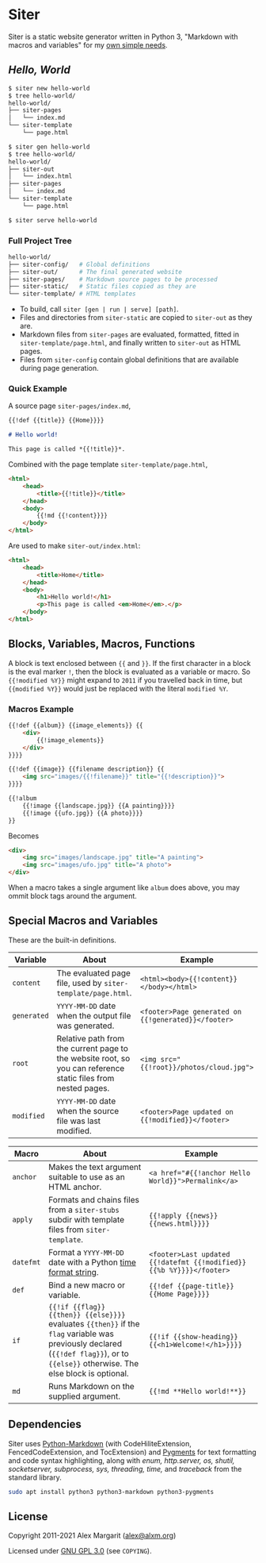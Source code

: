 # Siter

Siter is a static website generator written in Python 3, "Markdown with macros and variables" for my [own simple needs](https://www.alxm.org/ "My personal website is made with Siter").

## *Hello, World*

```sh
$ siter new hello-world
$ tree hello-world/
hello-world/
├── siter-pages
│   └── index.md
└── siter-template
    └── page.html

$ siter gen hello-world
$ tree hello-world/
hello-world/
├── siter-out
│   └── index.html
├── siter-pages
│   └── index.md
└── siter-template
    └── page.html

$ siter serve hello-world
```

### Full Project Tree

```sh
hello-world/
├── siter-config/   # Global definitions
├── siter-out/      # The final generated website
├── siter-pages/    # Markdown source pages to be processed
├── siter-static/   # Static files copied as they are
└── siter-template/ # HTML templates
```

* To build, call `siter [gen | run | serve] [path]`.
* Files and directories from `siter-static` are copied to `siter-out` as they are.
* Markdown files from `siter-pages` are evaluated, formatted, fitted in `siter-template/page.html`, and finally written to `siter-out` as HTML pages.
* Files from `siter-config` contain global definitions that are available during page generation.

### Quick Example

A source page `siter-pages/index.md`,

```md
{{!def {{title}} {{Home}}}}

# Hello world!

This page is called *{{!title}}*.
```

Combined with the page template `siter-template/page.html`,

```html
<html>
    <head>
        <title>{{!title}}</title>
    </head>
    <body>
        {{!md {{!content}}}}
    </body>
</html>
```

Are used to make `siter-out/index.html`:

```html
<html>
    <head>
        <title>Home</title>
    </head>
    <body>
        <h1>Hello world!</h1>
        <p>This page is called <em>Home</em>.</p>
    </body>
</html>
```

## Blocks, Variables, Macros, Functions

A block is text enclosed between `{{` and `}}`. If the first character in a block is the eval marker `!`, then the block is evaluated as a variable or macro. So `{{!modified %Y}}` might expand to `2011` if you travelled back in time, but `{{modified %Y}}` would just be replaced with the literal `modified %Y`.

### Macros Example

```md
{{!def {{album}} {{image_elements}} {{
    <div>
        {{!image_elements}}
    </div>
}}}}

{{!def {{image}} {{filename description}} {{
    <img src="images/{{!filename}}" title="{{!description}}">
}}}}

{{!album
    {{!image {{landscape.jpg}} {{A painting}}}}
    {{!image {{ufo.jpg}} {{A photo}}}}
}}
```

Becomes

```html
<div>
    <img src="images/landscape.jpg" title="A painting">
    <img src="images/ufo.jpg" title="A photo">
</div>
```

When a macro takes a single argument like `album` does above, you may ommit block tags around the argument.

## Special Macros and Variables

These are the built-in definitions.

Variable | About | Example
--- | --- | ---
`content` | The evaluated page file, used by `siter-template/page.html`. | `<html><body>{{!content}}</body></html>`
`generated` | `YYYY-MM-DD` date when the output file was generated. | `<footer>Page generated on {{!generated}}</footer>`
`root` | Relative path from the current page to the website root, so you can reference static files from nested pages. | `<img src="{{!root}}/photos/cloud.jpg">`
`modified` | `YYYY-MM-DD` date when the source file was last modified. | `<footer>Page updated on {{!modified}}</footer>`

Macro | About | Example
--- | --- | ---
`anchor` | Makes the text argument suitable to use as an HTML anchor. | `<a href="#{{!anchor Hello World}}">Permalink</a>`
`apply` | Formats and chains files from a `siter-stubs` subdir with template files from `siter-template`. | `{{!apply {{news}} {{news.html}}}}`
`datefmt` | Format a `YYYY-MM-DD` date with a Python [time format string](https://docs.python.org/3/library/datetime.html#strftime-and-strptime-format-codes). | `<footer>Last updated {{!datefmt {{!modified}} {{%b %Y}}}}</footer>`
`def` | Bind a new macro or variable. | `{{!def {{page-title}} {{Home Page}}}}`
`if` | `{{!if {{flag}} {{then}} {{else}}}}` evaluates `{{then}}` if the `flag` variable was previously declared (`{{!def flag}}`), or to `{{else}}` otherwise. The else block is optional. | `{{!if {{show-heading}} {{<h1>Welcome!</h1>}}}}`
`md` | Runs Markdown on the supplied argument. | `{{!md **Hello world!**}}`

## Dependencies

Siter uses [Python-Markdown](https://python-markdown.github.io/) (with CodeHiliteExtension, FencedCodeExtension, and TocExtension) and [Pygments](https://pygments.org/) for text formatting and code syntax highlighting, along with *enum, http.server, os, shutil, socketserver, subprocess, sys, threading, time,* and *traceback* from the standard library.

```sh
sudo apt install python3 python3-markdown python3-pygments
```

## License

Copyright 2011-2021 Alex Margarit (alex@alxm.org)

Licensed under [GNU GPL 3.0](https://www.gnu.org/licenses/gpl.html) (see `COPYING`).
